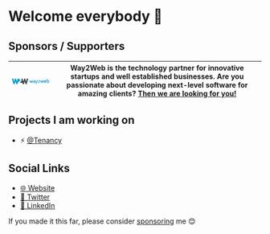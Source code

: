 # Welcome everybody 👋

## Sponsors / Supporters
| <img align="center"  width="300" src="./assets/w2w.png">  | Way2Web is the technology partner for innovative startups and well established businesses. Are you passionate about developing next-level software for amazing clients? [**Then we are looking for you!**](https://www.way2web.nl/en/jobs-at-way2web/)   |
------ | -----





## Projects I am working on
- ⚡ [@Tenancy](https://www.github.com/tenancy)

## Social Links
- [🌐 Website](https://www.arlon.dev/)
- [🐥 Twitter](https://www.twitter.com/ArlonAntonius)
- [💼 LinkedIn](https://www.linkedin.com/in/arlonantonius/)

If you made it this far, please consider [sponsoring](https://github.com/sponsors/ArlonAntonius) me 😊

<!--
**ArlonAntonius/ArlonAntonius** is a ✨ _special_ ✨ repository because its `README.md` (this file) appears on your GitHub profile.

Here are some ideas to get you started:

- 🔭 I’m currently working on ...
- 🌱 I’m currently learning ...
- 👯 I’m looking to collaborate on ...
- 🤔 I’m looking for help with ...
- 💬 Ask me about ...
- 📫 How to reach me: ...
- 😄 Pronouns: ...
- ⚡ Fun fact: ...

Icons: 👋
-->
